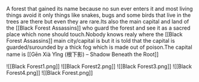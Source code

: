 A forest that gained its name because no sun ever enters it and most living things avoid it only things like snakes, bugs and some birds that live in the trees are there but even they are rare.Its also the main capital and land of the [[Black Forest Assassins]] who guard the forest and see it as a sacred place which none should touch.Nobody knows realy where the [[Black Forest Assassins]] main city/capital is but it is told that the capital is guarded/surounded by a thick fog which is made out of poison.The capital name is [[Gēn Xià Yǐng (根下影) – Shadow Beneath the Root]]

![[Black Forest1.png]]
![[Black Forest2.png]]
![[Black Forest3.png]]
![[Black Forest4.png]]
![[Black Forest.png]]